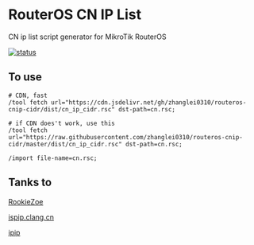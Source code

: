 # RouterOS CN IP List

CN ip list script generator for MikroTik RouterOS

[![status](https://img.shields.io/github/workflow/status/zhanglei0310/routeros-cnip-cidr/cnip-cidr-gen?color=34d058&label=cnip-cidr-gen&logo=github&logoColor=fff)](https://github.com/zhanglei0310/routeros-cnip-cidr/actions/workflows/cnip-cidr-gen.yml)

## To use

```Ros Shell
# CDN, fast
/tool fetch url="https://cdn.jsdelivr.net/gh/zhanglei0310/routeros-cnip-cidr/dist/cn_ip_cidr.rsc" dst-path=cn.rsc;

# if CDN does't work, use this
/tool fetch url="https://raw.githubusercontent.com/zhanglei0310/routeros-cnip-cidr/master/dist/cn_ip_cidr.rsc" dst-path=cn.rsc;

/import file-name=cn.rsc;
```

## Tanks to

[RookieZoe](https://github.com/RookieZoe/routeros-cnip-cidr)

[ispip.clang.cn](https://ispip.clang.cn/)

[ipip](https://www.ipip.net/)

